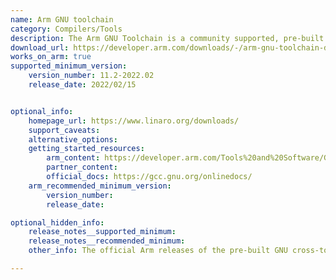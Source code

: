 ```yaml
---
name: Arm GNU toolchain
category: Compilers/Tools
description: The Arm GNU Toolchain is a community supported, pre-built GNU compiler toolchain for Arm based CPUs.
download_url: https://developer.arm.com/downloads/-/arm-gnu-toolchain-downloads
works_on_arm: true
supported_minimum_version:
    version_number: 11.2-2022.02
    release_date: 2022/02/15


optional_info:
    homepage_url: https://www.linaro.org/downloads/
    support_caveats:
    alternative_options:
    getting_started_resources:
        arm_content: https://developer.arm.com/Tools%20and%20Software/GNU%20Toolchain#Technical-Specifications
        partner_content:
        official_docs: https://gcc.gnu.org/onlinedocs/
    arm_recommended_minimum_version:
        version_number:
        release_date:

optional_hidden_info:
    release_notes__supported_minimum:
    release_notes__recommended_minimum:
    other_info: The official Arm releases of the pre-built GNU cross-toolchain for AArch64 are available on the [Arm Developer website](https://developer.arm.com/downloads/-/arm-gnu-toolchain-downloads). The minimum release present is 11.2-2022.02. Kindly refer [here](https://www.linaro.org/downloads/) for more information.

---
```

